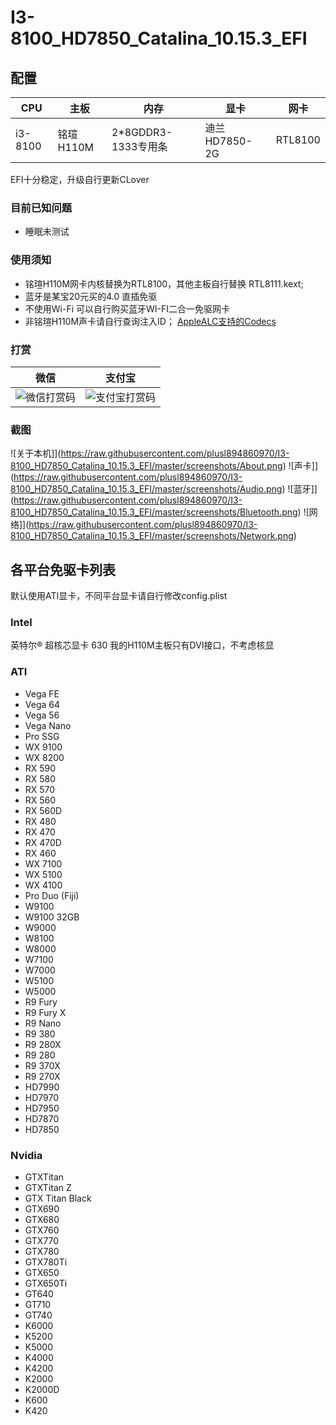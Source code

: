 # I3-8100_HD7850_Catalina_10.15.3_EFI
## 配置
| CPU | 主板 | 内存 | 显卡 | 网卡 |
|  ----  | ----  | ----  | ----  | ---- |
| i3-8100 | 铭瑄H110M | 2*8GDDR3-1333专用条 | 迪兰HD7850-2G | RTL8100 |

EFI十分稳定，升级自行更新CLover

### 目前已知问题

* 睡眠未测试

### 使用须知

* 铭瑄H110M网卡内核替换为RTL8100，其他主板自行替换 RTL8111.kext;
* 蓝牙是某宝20元买的4.0 直插免驱
* 不使用Wi-Fi 可以自行购买蓝牙WI-FI二合一免驱网卡
* 非铭瑄H110M声卡请自行查询注入ID； [AppleALC支持的Codecs](https://blog.daliansky.net/AppleALC-Supported-codecs.html)

### 打赏

| 微信 | 支付宝 | 
|  ----  | ----  |
| ![微信打赏码](https://raw.githubusercontent.com/plusl894860970/k480d-i5-d1-hackintosh/master/image/wechat.png) | ![支付宝打赏码](https://raw.githubusercontent.com/plusl894860970/k480d-i5-d1-hackintosh/master/image/alipay.png) | 


### 截图

![关于本机]](https://raw.githubusercontent.com/plusl894860970/I3-8100_HD7850_Catalina_10.15.3_EFI/master/screenshots/About.png)
![声卡]](https://raw.githubusercontent.com/plusl894860970/I3-8100_HD7850_Catalina_10.15.3_EFI/master/screenshots/Audio.png)
![蓝牙]](https://raw.githubusercontent.com/plusl894860970/I3-8100_HD7850_Catalina_10.15.3_EFI/master/screenshots/Bluetooth.png)
![网络]](https://raw.githubusercontent.com/plusl894860970/I3-8100_HD7850_Catalina_10.15.3_EFI/master/screenshots/Network.png)

## 各平台免驱卡列表 
默认使用ATI显卡，不同平台显卡请自行修改config.plist

### Intel
英特尔® 超核芯显卡 630
我的H110M主板只有DVI接口，不考虑核显

### ATI
- Vega FE
- Vega 64
- Vega 56
- Vega Nano
- Pro SSG
- WX 9100
- WX 8200
- RX 590
- RX 580
- RX 570
- RX 560
- RX 560D
- RX 480
- RX 470
- RX 470D
- RX 460
- WX 7100
- WX 5100
- WX 4100
- Pro Duo (Fiji)
- W9100
- W9100 32GB
- W9000
- W8100
- W8000
- W7100
- W7000
- W5100
- W5000
- R9 Fury
- R9 Fury X
- R9 Nano
- R9 380
- R9 280X
- R9 280
- R9 370X
- R9 270X
- HD7990
- HD7970
- HD7950
- HD7870
- HD7850

### Nvidia
- GTXTitan
- GTXTitan Z
- GTX Titan Black
- GTX690
- GTX680
- GTX760
- GTX770
- GTX780
- GTX780Ti
- GTX650
- GTX650Ti
- GT640
- GT710
- GT740
- K6000
- K5200
- K5000
- K4000
- K4200
- K2000
- K2000D
- K600
- K420
